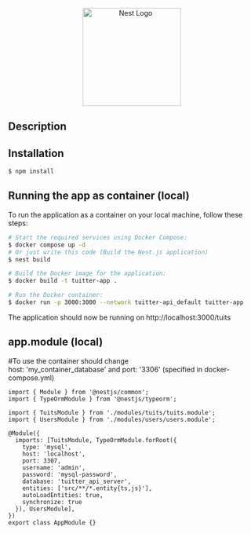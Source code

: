 <p align="center">
  <a href="http://nestjs.com/" target="blank"><img src="https://nestjs.com/img/logo-small.svg" width="200" alt="Nest Logo" /></a>
</p>

[circleci-image]: https://img.shields.io/circleci/build/github/nestjs/nest/master?token=abc123def456
[circleci-url]: https://circleci.com/gh/nestjs/nest

 
## Description



## Installation

```bash
$ npm install
```

## Running the app as container (local)
To run the application as a container on your local machine, follow these steps:

```bash
# Start the required services using Docker Compose:
$ docker compose up -d 
# Or just write this code (Build the Nest.js application)
$ nest build

# Build the Docker image for the application:
$ docker build -t tuitter-app .

# Run the Docker container:
$ docker run -p 3000:3000 --network tuitter-api_default tuitter-app

```
The application should now be running on http://localhost:3000/tuits

## app.module (local)
#To use the container should change <br>
host: 'my_container_database'  and port: '3306' (specified in docker-compose.yml)
```
import { Module } from '@nestjs/common';
import { TypeOrmModule } from '@nestjs/typeorm';

import { TuitsModule } from './modules/tuits/tuits.module';
import { UsersModule } from './modules/users/users.module';

@Module({
  imports: [TuitsModule, TypeOrmModule.forRoot({
    type: 'mysql',
    host: 'localhost',
    port: 3307,
    username: 'admin',
    password: 'mysql-password',
    database: 'tuitter_api_server',
    entities: ['src/**/*.entity{ts,js}'],
    autoLoadEntities: true,
    synchronize: true
  }), UsersModule],
})
export class AppModule {}
```